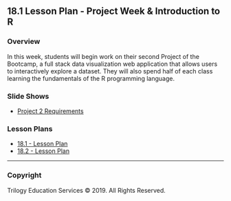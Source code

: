 ## 18.1 Lesson Plan - Project Week & Introduction to R

### Overview

In this week, students will begin work on their second Project of the Bootcamp, a full stack data visualization web application that allows users to interactively explore a dataset. They will also spend half of each class learning the fundamentals of the R programming language.

### Slide Shows

* [Project 2 Requirements](https://drive.google.com/open?id=1nDfFo_eU0e3HXbqDYbA9YZ-YR_wHaQgH-8PXvmuj45w)

### Lesson Plans

* [18.1 - Lesson Plan](1/LessonPlan.md)
* [18.2 - Lesson Plan](2/LessonPlan.md)

- - -

### Copyright

Trilogy Education Services © 2019. All Rights Reserved.
